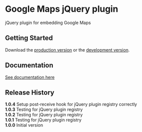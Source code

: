 # Google Maps jQuery plugin

jQuery plugin for embedding Google Maps

## Getting Started
Download the [production version][min] or the [development version][max].

[min]: https://raw.github.com/jeromesmadja/initmap.js/master/dist/initmap.min.js
[max]: https://raw.github.com/jeromesmadja/initmap.js/master/dist/initmap.js

## Documentation
[See documentation here][documentation]

[documentation]: http://jeromesmadja.github.io/initmapjs/

## Release History
__1.0.4__ Setup post-receive hook for jQuery plugin registry correctly     
__1.0.3__ Testing for jQuery plugin registry    
__1.0.2__ Testing for jQuery plugin registry    
__1.0.1__ Testing for jQuery plugin registry    
__1.0.0__ Initial version
